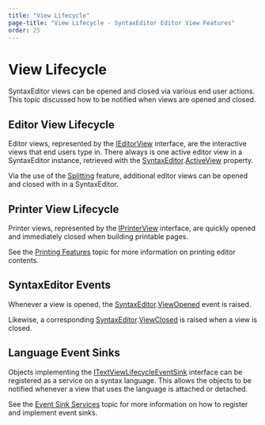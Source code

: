 ```yaml
---
title: "View Lifecycle"
page-title: "View Lifecycle - SyntaxEditor Editor View Features"
order: 25
---
```

# View Lifecycle

SyntaxEditor views can be opened and closed via various end user actions.  This topic discussed how to be notified when views are opened and closed.

## Editor View Lifecycle

Editor views, represented by the [IEditorView](xref:ActiproSoftware.Windows.Controls.SyntaxEditor.IEditorView) interface, are the interactive views that end users type in.  There always is one active editor view in a SyntaxEditor instance, retrieved with the [SyntaxEditor](xref:ActiproSoftware.Windows.Controls.SyntaxEditor.SyntaxEditor).[ActiveView](xref:ActiproSoftware.Windows.Controls.SyntaxEditor.SyntaxEditor.ActiveView) property.

Via the use of the [Splitting](splitting.md) feature, additional editor views can be opened and closed with in a SyntaxEditor.

## Printer View Lifecycle

Printer views, represented by the [IPrinterView](xref:ActiproSoftware.Windows.Controls.SyntaxEditor.IPrinterView) interface, are quickly opened and immediately closed when building printable pages.

See the [Printing Features](../printing/index.md) topic for more information on printing editor contents.

## SyntaxEditor Events

Whenever a view is opened, the [SyntaxEditor](xref:ActiproSoftware.Windows.Controls.SyntaxEditor.SyntaxEditor).[ViewOpened](xref:ActiproSoftware.Windows.Controls.SyntaxEditor.SyntaxEditor.ViewOpened) event is raised.

Likewise, a corresponding [SyntaxEditor](xref:ActiproSoftware.Windows.Controls.SyntaxEditor.SyntaxEditor).[ViewClosed](xref:ActiproSoftware.Windows.Controls.SyntaxEditor.SyntaxEditor.ViewClosed) is raised when a view is closed.

## Language Event Sinks

Objects implementing the [ITextViewLifecycleEventSink](xref:ActiproSoftware.Windows.Controls.SyntaxEditor.ITextViewLifecycleEventSink) interface can be registered as a service on a syntax language.  This allows the objects to be notified whenever a view that uses the language is attached or detached.

See the [Event Sink Services](../../language-creation/event-sinks.md) topic for more information on how to register and implement event sinks.
